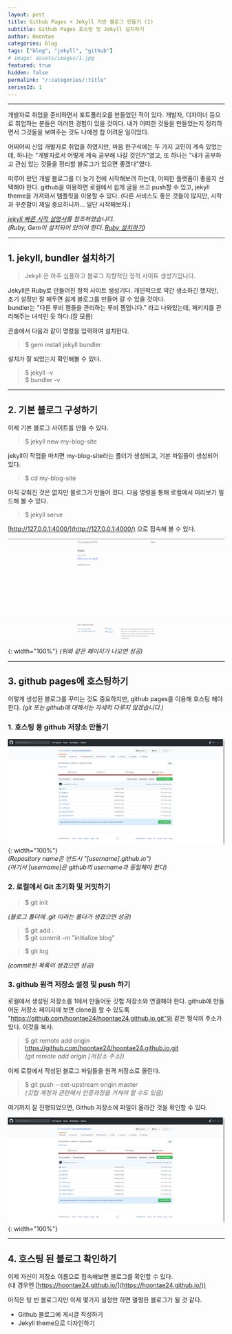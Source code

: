 ```yaml
---
layout: post
title: Github Pages + Jekyll 기반 블로그 만들기 (1)
subtitle: Github Pages 호스팅 및 Jekyll 설치하기
author: Hoontae
categories: blog
tags: ["blog", "jekyll", "github"]
# image: assets/images/1.jpg
featured: true
hidden: false
permalink: "/:categories/:title"
seriesId: 1
---
```


---

개발자로 취업을 준비하면서 포트폴리오를 만들었던 적이 있다. 개발자, 디자이너 등으로 취업하는 분들은 이러한 경험이 있을 것이다. 내가 어떠한 것들을 만들었는지 정리하면서 그것들을 보여주는 것도 나에겐 참 어려운 일이었다.

어찌어찌 신입 개발자로 취업을 하였지만, 마음 한구석에는 두 가지 고민이 계속 있었는데, 하나는 "개발자로서 어떻게 계속 공부해 나갈 것인가"였고, 또 하나는 "내가 공부하고 관심 있는 것들을 정리할 블로그가 있으면 좋겠다"였다.

미루어 왔던 개발 블로그를 더 늦기 전에 시작해보려 하는데, 어떠한 플랫폼이 좋을지 선택해야 한다. github을 이용하면 로컬에서 쉽게 글을 쓰고 push할 수 있고, jekyll theme을 가져와서 템플릿을 이용할 수 있다.
(다른 서비스도 좋은 것들이 많지만, 시작과 꾸준함이 제일 중요하니까... 일단 시작해보자.)

_[jekyll 빠른 시작 설명서](https://jekyllrb-ko.github.io/docs/quickstart/)를 참조하였습니다._  
_(Ruby, Gem이 설치되어 있어야 한다. [Ruby 설치하기](https://jekyllrb-ko.github.io/docs/installation/))_

---

## **1. jekyll, bundler 설치하기**

>Jekyll 은 아주 심플하고 블로그 지향적인 정적 사이트 생성기입니다.  

Jekyll은 Ruby로 만들어진 정적 사이트 생성기다. 개인적으로 약간 생소하긴 했지만, 초기 설정만 잘 해두면 쉽게 블로그를 만들어 갈 수 있을 것이다.  
bundler는 "다른 루비 젬들을 관리하는 루비 젬입니다." 라고 나와있는데, 패키지를 관리해주는 녀석인 듯 하다.(잘 모름)

콘솔에서 다음과 같이 명령을 입력하여 설치한다.

> $ gem install jekyll bundler

설치가 잘 되었는지 확인해볼 수 있다.

> $ jekyll -v  
> $ bundler -v

---

## **2. 기본 블로그 구성하기**

이제 기본 블로그 사이트를 만들 수 있다.

> $ jekyll new my-blog-site

jekyll이 작업을 마치면 my-blog-site라는 폴더가 생성되고, 기본 파일들이 생성되어 있다.

> $ cd my-blog-site

아직 갖춰진 것은 없지만 블로그가 만들어 졌다. 다음 명령을 통해 로컬에서 미리보기 빌드해 볼 수 있다.

> $ jekyll serve

[http://127.0.0.1:4000/](http://127.0.0.1:4000/) 으로 접속해 볼 수 있다.

![기본 블로그 모습](/img/posts/jekyll_basic.png){: width="100%"}
_(위와 같은 페이지가 나오면 성공)_

---

## **3. github pages에 호스팅하기**

이렇게 생성된 블로그를 꾸미는 것도 중요하지만, github pages를 이용해 호스팅 해야한다. _(git 또는 github에 대해서는 자세히 다루지 않겠습니다.)_

### 1. 호스팅 용 github 저장소 만들기

![깃헙 저장소 만들기](/img/posts/github_first_push.png){: width="100%"}  
_(Repository name은 반드시 "[username].github.io")_  
_(여기서 [username]은 github의 username과 동일해야 한다)_

### 2. 로컬에서 Git 초기화 및 커밋하기

> $ git init  
  
_(블로그 폴더에 .git 이라는 폴더가 생겼으면 성공)_  
> $ git add .  
> $ git commit -m "initialize blog"  

> $ git log  

_(commit된 목록이 생겼으면 성공)_

### 3. github 원격 저장소 설정 및 push 하기

로컬에서 생성된 저장소를 1에서 만들어둔 깃헙 저장소와 연결해야 한다. github에 만들어둔 저장소 페이지에 보면 clone을 할 수 있도록 "https://github.com/hoontae24/hoontae24.github.io.git"와 같은 형식의 주소가 있다. 이것을 복사.

> $ git remote add origin https://github.com/hoontae24/hoontae24.github.io.git  
_(git remote add origin [저장소 주소])_

이제 로컬에서 작성된 블로그 파일들을 원격 저장소로 올린다.

> $ git push --set-upstream origin master  
_(깃헙 계정과 관련해서 인증과정을 거쳐야 할 수도 있음)_

여기까지 잘 진행되었으면, Github 저장소에 파일이 올라간 것을 확인할 수 있다.

![연결된 깃헙 저장소](/img/posts/github_first_push.png){: width="100%"}

---

## **4. 호스팅 된 블로그 확인하기**

이제 자신이 저장소 이름으로 접속해보면 블로그를 확인할 수 있다.  
(내 경우엔 [https://hoontae24.github.io/](https://hoontae24.github.io/))

아직은 텅 빈 블로그지만 이제 몇가지 설정만 하면 멀쩡한 블로그가 될 것 같다.

- Github 블로그에 게시글 작성하기
- Jekyll theme으로 디자인하기
